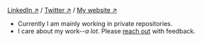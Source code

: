 [LinkedIn ↗](https://www.linkedin.com/in/giovanni-assad/) /
[Twitter ↗](https://x.com/giovabattelli) /
[My website ↗](https://giovabattelli.com)

- Currently I am mainly working in private repositories.
- I care about my work--*a lot*. Please [reach out](mailto:giovabattelli@gmail.com) with feedback.
